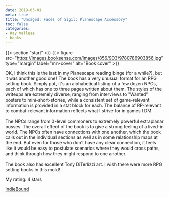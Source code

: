 ```yaml
---
date: 2019-03-01
meta: true
title: "Uncaged: Faces of Sigil: Planescape Accessory"
toc: false
categories:
- Ray Vallese
- books
---
```


{{< section "start" >}}
{{< figure src="https://images.booksense.com/images/856/903/9780786903856.jpg" type="margin" label="mn-cover" alt="Book cover" >}}

OK, I think this is the last in my Planescape reading binge (for a while?), but it was another good one! The book has a very unusual format for an RPG setting book. Simply put, it's an alphabetical listing of a few dozen NPCs, each of which has one to three pages written about them. The styles of the writeups are extremely diverse, ranging from interviews to "Wanted" posters to mini-short-stories, while a consistent set of game-relevant information is provided in a stat block for each. The balance of RP-relevant to combat-relevant information reflects what I strive for in games I DM.<br /><br />The NPCs range from 0-level commoners to extremely powerful extraplanar bosses. The overall effect of the book is to give a strong feeling of a lived-in world. The NPCs often have connections with one another, which the book calls out in the individual sections as well as in some relationship maps at the end. But even for those who don't have any clear connection, it feels like it would be easy to postulate scenarios where they would cross paths, and think through how they might respond to one another. <br /><br />The book also has excellent Tony DiTerlizzi art. I wish there were more RPG setting books in this mold!

My rating: 4 stars  

[IndieBound](https://www.indiebound.org/book/9780786903856)
